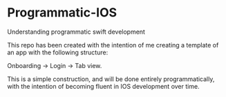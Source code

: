 # Programmatic-IOS
Understanding programmatic swift development

This repo has been created with the intention of me creating a template of an app with the following structure:

Onboarding -> Login -> Tab view.

This is a simple construction, and will be done entirely programmatically, with the intention of becoming fluent in IOS development over time.
